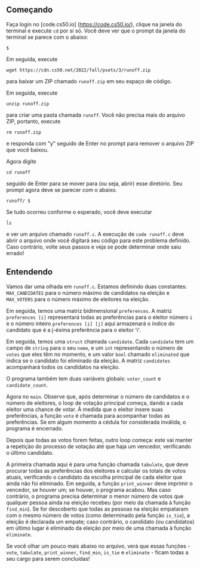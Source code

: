 Começando
---------------

Faça login no [code.cs50.io] (https://code.cs50.io/), clique na janela do terminal e execute `cd` por si só. Você deve ver que o prompt da janela do terminal se parece com o abaixo:

    $
    

Em seguida, execute

    wget https://cdn.cs50.net/2022/fall/psets/3/runoff.zip
    

para baixar um ZIP chamado `runoff.zip` em seu espaço de código.

Em seguida, execute

    unzip runoff.zip
    

para criar uma pasta chamada `runoff`. Você não precisa mais do arquivo ZIP, portanto, execute

    rm runoff.zip
    

e responda com "y" seguido de Enter no prompt para remover o arquivo ZIP que você baixou.

Agora digite

    cd runoff
    

seguido de Enter para se mover para (ou seja, abrir) esse diretório. Seu prompt agora deve se parecer com o abaixo.

    runoff/ $
    

Se tudo ocorreu conforme o esperado, você deve executar

    ls
    

e ver um arquivo chamado `runoff.c`. A execução de `code runoff.c` deve abrir o arquivo onde você digitará seu código para este problema definido. Caso contrário, volte seus passos e veja se pode determinar onde saiu errado!

Entendendo
-------------

Vamos dar uma olhada em `runoff.c`. Estamos definindo duas constantes: `MAX_CANDIDATES` para o número máximo de candidatos na eleição e `MAX_VOTERS` para o número máximo de eleitores na eleição.

Em seguida, temos uma matriz bidimensional `preferences`. A matriz `preferences [i]` representará todas as preferências para o eleitor número `i` e o número inteiro `preferences [i] [j]` aqui armazenará o índice do candidato que é a j-ésima preferência para o eleitor 'i'.

Em seguida, temos uma `struct` chamada `candidate`. Cada `candidate` tem um campo de `string` para o seu `nome`, e um `int` representando o número de `votes` que eles têm no momento, e um valor `bool` chamado `eliminated` que indica se o candidato foi eliminado da eleição. A matriz `candidates` acompanhará todos os candidatos na eleição.

O programa também tem duas variáveis globais: `voter_count` e `candidate_count`.

Agora no `main`. Observe que, após determinar o número de candidatos e o número de eleitores, o loop de votação principal começa, dando a cada eleitor uma chance de votar. À medida que o eleitor insere suas preferências, a função `vote` é chamada para acompanhar todas as preferências. Se em algum momento a cédula for considerada inválida, o programa é encerrado.

Depois que todas as votos forem feitas, outro loop começa: este vai manter a repetição do processo de votação até que haja um vencedor, verificando o último candidato.

A primeira chamada aqui é para uma função chamada `tabulate`, que deve procurar todas as preferências dos eleitores e calcular os totais de votos atuais, verificando o candidato da escolha principal de cada eleitor que ainda não foi eliminado. Em seguida, a função `print_winner` deve imprimir o vencedor, se houver um; se houver, o programa acabou. Mas caso contrário, o programa precisa determinar o menor número de votos que qualquer pessoa ainda na eleição recebeu (por meio da chamada à função `find_min`). Se for descoberto que todas as pessoas na eleição empataram com o mesmo número de votos (como determinado pela função `is_tie`), a eleição é declarada um empate; caso contrário, o candidato (ou candidatos) em último lugar é eliminado da eleição por meio de uma chamada à função `eliminate`.

Se você olhar um pouco mais abaixo no arquivo, verá que essas funções - `vote`, `tabulate`, `print_winner`, `find_min`, `is_tie` e `eliminate` - ficam todas a seu cargo para serem concluídas!
